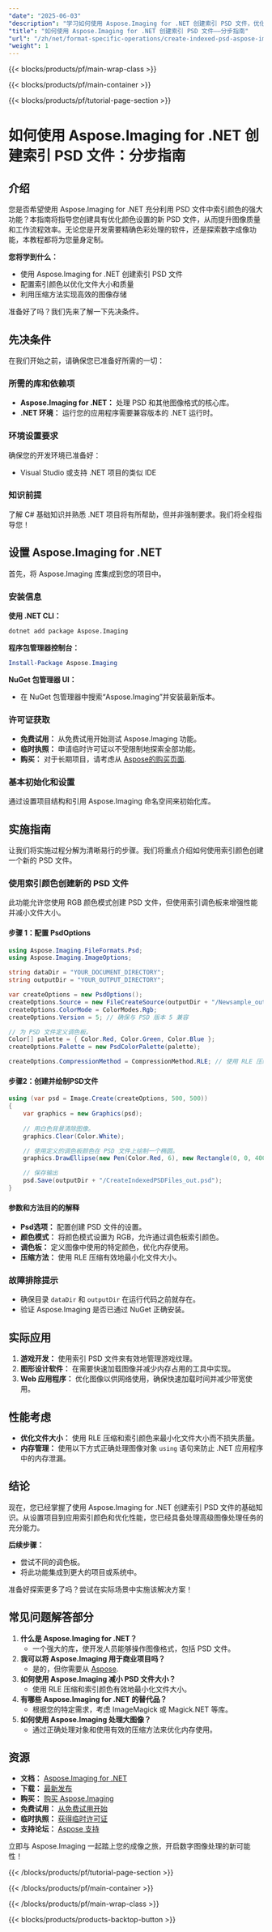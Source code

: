 ```yaml
---
"date": "2025-06-03"
"description": "学习如何使用 Aspose.Imaging for .NET 创建索引 PSD 文件，优化您的工作流程和图像质量。遵循这份全面的指南，高效管理数字成像的色彩。"
"title": "如何使用 Aspose.Imaging for .NET 创建索引 PSD 文件——分步指南"
"url": "/zh/net/format-specific-operations/create-indexed-psd-aspose-imaging-net/"
"weight": 1
---
```


{{< blocks/products/pf/main-wrap-class >}}

{{< blocks/products/pf/main-container >}}

{{< blocks/products/pf/tutorial-page-section >}}
# 如何使用 Aspose.Imaging for .NET 创建索引 PSD 文件：分步指南

## 介绍
您是否希望使用 Aspose.Imaging for .NET 充分利用 PSD 文件中索引颜色的强大功能？本指南将指导您创建具有优化颜色设置的新 PSD 文件，从而提升图像质量和工作流程效率。无论您是开发需要精确色彩处理的软件，还是探索数字成像功能，本教程都将为您量身定制。

**您将学到什么：**
- 使用 Aspose.Imaging for .NET 创建索引 PSD 文件
- 配置索引颜色以优化文件大小和质量
- 利用压缩方法实现高效的图像存储

准备好了吗？我们先来了解一下先决条件。

## 先决条件
在我们开始之前，请确保您已准备好所需的一切：

### 所需的库和依赖项
- **Aspose.Imaging for .NET：** 处理 PSD 和其他图像格式的核心库。
- **.NET 环境：** 运行您的应用程序需要兼容版本的 .NET 运行时。

### 环境设置要求
确保您的开发环境已准备好：
- Visual Studio 或支持 .NET 项目的类似 IDE

### 知识前提
了解 C# 基础知识并熟悉 .NET 项目将有所帮助，但并非强制要求。我们将全程指导您！

## 设置 Aspose.Imaging for .NET
首先，将 Aspose.Imaging 库集成到您的项目中。

### 安装信息
**使用 .NET CLI：**
```bash
dotnet add package Aspose.Imaging
```

**程序包管理器控制台：**
```powershell
Install-Package Aspose.Imaging
```

**NuGet 包管理器 UI：**
- 在 NuGet 包管理器中搜索“Aspose.Imaging”并安装最新版本。

### 许可证获取
- **免费试用：** 从免费试用开始测试 Aspose.Imaging 功能。
- **临时执照：** 申请临时许可证以不受限制地探索全部功能。
- **购买：** 对于长期项目，请考虑从 [Aspose的购买页面](https://purchase。aspose.com/buy).

### 基本初始化和设置
通过设置项目结构和引用 Aspose.Imaging 命名空间来初始化库。

## 实施指南
让我们将实施过程分解为清晰易行的步骤。我们将重点介绍如何使用索引颜色创建一个新的 PSD 文件。

### 使用索引颜色创建新的 PSD 文件
此功能允许您使用 RGB 颜色模式创建 PSD 文件，但使用索引调色板来增强性能并减小文件大小。

#### 步骤 1：配置 PsdOptions
```csharp
using Aspose.Imaging.FileFormats.Psd;
using Aspose.Imaging.ImageOptions;

string dataDir = "YOUR_DOCUMENT_DIRECTORY";
string outputDir = "YOUR_OUTPUT_DIRECTORY";

var createOptions = new PsdOptions();
createOptions.Source = new FileCreateSource(outputDir + "/Newsample_out.psd", false);
createOptions.ColorMode = ColorModes.Rgb;
createOptions.Version = 5; // 确保与 PSD 版本 5 兼容

// 为 PSD 文件定义调色板。
Color[] palette = { Color.Red, Color.Green, Color.Blue };
createOptions.Palette = new PsdColorPalette(palette);

createOptions.CompressionMethod = CompressionMethod.RLE; // 使用 RLE 压缩来减小文件大小
```

#### 步骤2：创建并绘制PSD文件
```csharp
using (var psd = Image.Create(createOptions, 500, 500))
{
    var graphics = new Graphics(psd);
    
    // 用白色背景清除图像。
    graphics.Clear(Color.White);

    // 使用定义的调色板颜色在 PSD 文件上绘制一个椭圆。
    graphics.DrawEllipse(new Pen(Color.Red, 6), new Rectangle(0, 0, 400, 400));

    // 保存输出
    psd.Save(outputDir + "/CreateIndexedPSDFiles_out.psd");
}
```
#### 参数和方法目的的解释
- **Psd选项：** 配置创建 PSD 文件的设置。
- **颜色模式：** 将颜色模式设置为 RGB，允许通过调色板索引颜色。
- **调色板：** 定义图像中使用的特定颜色，优化内存使用。
- **压缩方法：** 使用 RLE 压缩有效地最小化文件大小。

### 故障排除提示
- 确保目录 `dataDir` 和 `outputDir` 在运行代码之前就存在。
- 验证 Aspose.Imaging 是否已通过 NuGet 正确安装。

## 实际应用
1. **游戏开发：** 使用索引 PSD 文件来有效地管理游戏纹理。
2. **图形设计软件：** 在需要快速加载图像并减少内存占用的工具中实现。
3. **Web 应用程序：** 优化图像以供网络使用，确保快速加载时间并减少带宽使用。

## 性能考虑
- **优化文件大小：** 使用 RLE 压缩和索引颜色来最小化文件大小而不损失质量。
- **内存管理：** 使用以下方式正确处理图像对象 `using` 语句来防止 .NET 应用程序中的内存泄漏。

## 结论
现在，您已经掌握了使用 Aspose.Imaging for .NET 创建索引 PSD 文件的基础知识。从设置项目到应用索引颜色和优化性能，您已经具备处理高级图像处理任务的充分能力。

**后续步骤：**
- 尝试不同的调色板。
- 将此功能集成到更大的项目或系统中。

准备好探索更多了吗？尝试在实际场景中实施该解决方案！

## 常见问题解答部分
1. **什么是 Aspose.Imaging for .NET？**
   - 一个强大的库，使开发人员能够操作图像格式，包括 PSD 文件。
2. **我可以将 Aspose.Imaging 用于商业项目吗？**
   - 是的，但你需要从 [Aspose](https://purchase。aspose.com/buy).
3. **如何使用 Aspose.Imaging 减小 PSD 文件大小？**
   - 使用 RLE 压缩和索引颜色有效地最小化文件大小。
4. **有哪些 Aspose.Imaging for .NET 的替代品？**
   - 根据您的特定需求，考虑 ImageMagick 或 Magick.NET 等库。
5. **如何使用 Aspose.Imaging 处理大图像？**
   - 通过正确处理对象和使用有效的压缩方法来优化内存使用。

## 资源
- **文档：** [Aspose.Imaging for .NET](https://reference.aspose.com/imaging/net/)
- **下载：** [最新发布](https://releases.aspose.com/imaging/net/)
- **购买：** [购买 Aspose.Imaging](https://purchase.aspose.com/buy)
- **免费试用：** [从免费试用开始](https://releases.aspose.com/imaging/net/)
- **临时执照：** [获得临时许可证](https://purchase.aspose.com/temporary-license/)
- **支持论坛：** [Aspose 支持](https://forum.aspose.com/c/imaging/10)

立即与 Aspose.Imaging 一起踏上您的成像之旅，开启数字图像处理的新可能性！

{{< /blocks/products/pf/tutorial-page-section >}}

{{< /blocks/products/pf/main-container >}}

{{< /blocks/products/pf/main-wrap-class >}}

{{< blocks/products/products-backtop-button >}}